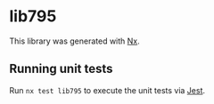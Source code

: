 # lib795

This library was generated with [Nx](https://nx.dev).

## Running unit tests

Run `nx test lib795` to execute the unit tests via [Jest](https://jestjs.io).
